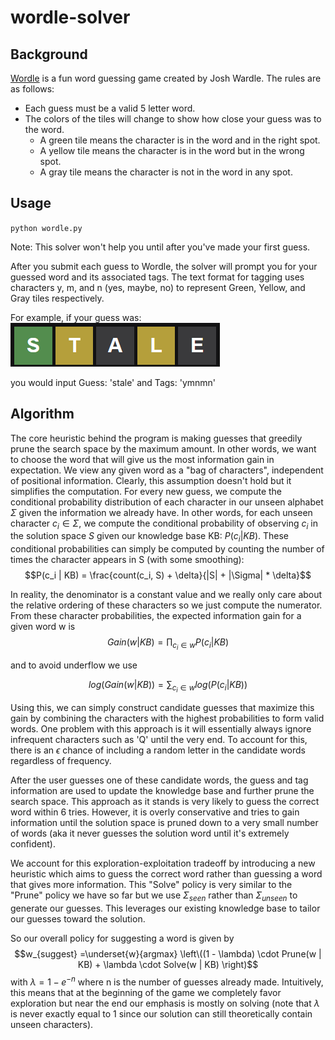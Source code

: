 # wordle-solver

## Background

[Wordle](https://www.nytimes.com/games/wordle/index.html) is a fun word guessing game created by Josh Wardle. The rules are as follows:

- Each guess must be a valid 5 letter word.  
- The colors of the tiles will change to show how close your guess was to the word.
  - A green tile means the character is in the word and in the right spot.
  - A yellow tile means the character is in the word but in the wrong spot.  
  - A gray tile means the character is not in the word in any spot. 
 
 
## Usage
`python wordle.py`  

Note: This solver won't help you until after you've made your first guess.

After you submit each guess to Wordle, the solver will prompt you for your guessed word and its associated tags. The text format for tagging uses characters y, m, and n (yes, maybe, no) to represent Green, Yellow, and Gray tiles respectively.  

For example, if your guess was:  
![Wordle guess: Stale with a green box around S, yellow boxes around T and L, and gray boxes around A and E](/images/Stale.png)  

you would input Guess: 'stale' and Tags: 'ymnmn'

## Algorithm

The core heuristic behind the program is making guesses that greedily prune the search space by the maximum amount. In other words, we want to choose the word that will give us the most information gain in expectation. We view any given word as a "bag of characters", independent of positional information. Clearly, this assumption doesn't hold but it simplifies the computation. For every new guess, we compute the conditional probability distribution of each character in our unseen alphabet $\Sigma$ given the information we already have. In other words, for each unseen character $c_i \in \Sigma$, we compute the conditional probability of observing $c_i$ in the solution space $S$ given our knowledge base KB: $P(c_i | KB)$. These conditional probabilities can simply be computed by counting the number of times the character appears in S (with some smoothing): $$P(c_i | KB) = \frac{count(c_i, S) + \delta}{|S| + |\Sigma| * \delta}$$

In reality, the denominator is a constant value and we really only care about the relative ordering of these characters so we just compute the numerator. From these character probabilities, the expected information gain for a given word w is $$Gain(w | KB) = \prod_{c_i \in w} P(c_i | KB)$$ 

and to avoid underflow we use

$$log(Gain(w | KB)) = \sum_{c_i \in w} log( P(c_i | KB) )$$

Using this, we can simply construct candidate guesses that maximize this gain by combining the characters with the highest probabilities to form valid words. One problem with this approach is it will essentially always ignore infrequent characters such as 'Q' until the very end. To account for this, there is an $\epsilon$ chance of including a random letter in the candidate words regardless of frequency.

After the user guesses one of these candidate words, the guess and tag information are used to update the knowledge base and further prune the search space. This approach as it stands is very likely to guess the correct word within 6 tries. However, it is overly conservative and tries to gain information until the solution space is pruned down to a very small number of words (aka it never guesses the solution word until it's extremely confident).

We account for this exploration-exploitation tradeoff by introducing a new heuristic which aims to guess the correct word rather than guessing a word that gives more information. This "Solve" policy is very similar to the "Prune" policy we have so far but we use $\Sigma_{seen}$ rather than $\Sigma_{unseen}$ to generate our guesses. This leverages our existing knowledge base to tailor our guesses toward the solution.  

So our overall policy for suggesting a word is given by $$w_{suggest} =\underset{w}{argmax} \left\((1 - \lambda) \cdot Prune(w | KB) + \lambda \cdot Solve(w | KB) \right)$$ with $\lambda = 1 - e^{-n}$ where n is the number of guesses already made. Intuitively, this means that at the beginning of the game we completely favor exploration but near the end our emphasis is mostly on solving (note that $\lambda$ is never exactly equal to 1 since our solution can still theoretically contain unseen characters).
